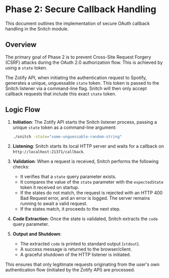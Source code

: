<!-- ID: DOC-040 -->
# Phase 2: Secure Callback Handling

This document outlines the implementation of secure OAuth callback handling in the Snitch module.

## Overview

The primary goal of Phase 2 is to prevent Cross-Site Request Forgery (CSRF) attacks during the OAuth 2.0 authorization flow. This is achieved by using a `state` token.

The Zotify API, when initiating the authentication request to Spotify, generates a unique, unguessable `state` token. This token is passed to the Snitch listener via a command-line flag. Snitch will then only accept callback requests that include this exact `state` token.

## Logic Flow

1.  **Initiation**: The Zotify API starts the Snitch listener process, passing a unique `state` token as a command-line argument:
    ```bash
    ./snitch -state="some-unguessable-random-string"
    ```

2.  **Listening**: Snitch starts its local HTTP server and waits for a callback on `http://localhost:21371/callback`.

3.  **Validation**: When a request is received, Snitch performs the following checks:
    -   It verifies that a `state` query parameter exists.
    -   It compares the value of the `state` parameter with the `expectedState` token it received on startup.
    -   If the states do not match, the request is rejected with an HTTP 400 Bad Request error, and an error is logged. The server remains running to await a valid request.
    -   If the states match, it proceeds to the next step.

4.  **Code Extraction**: Once the state is validated, Snitch extracts the `code` query parameter.

5.  **Output and Shutdown**:
    -   The extracted `code` is printed to standard output (`stdout`).
    -   A success message is returned to the browser/client.
    -   A graceful shutdown of the HTTP listener is initiated.

This ensures that only legitimate requests originating from the user's own authentication flow (initiated by the Zotify API) are processed.
